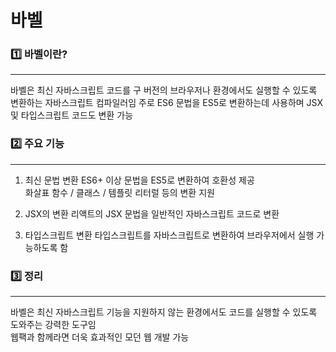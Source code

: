 # 바벨

### 1️⃣ 바벨이란?
<hr>

바벨은 최신 자바스크립트 코드를 구 버전의 브라우저나 환경에서도 실행할 수 있도록 변환하는 자바스크립트 컴파일러임
주로 ES6 문법을 ES5로 변환하는데 사용하며 JSX 및 타입스크립트 코드도 변환 가능

### 2️⃣ 주요 기능
<hr>

1. 최신 문법 변환
ES6+ 이상 문법을 ES5로 변환하여 호환성 제공 <br>
화살표 함수 / 클래스 / 템플릿 리터럴 등의 변환 지원

2. JSX의 변환
리액트의 JSX 문법을 일반적인 자바스크립트 코드로 변환

3. 타입스크립트 변환
타입스크립트를 자바스크립트로 변환하여 브라우저에서 실행 가능하도록 함

### 3️⃣ 정리
<hr>

바벨은 최신 자바스크립트 기능을 지원하지 않는 환경에서도 코드를 실행할 수 있도록 도와주는 강력한 도구임 <br>
웹팩과 함께라면 더욱 효과적인 모던 웹 개발 가능